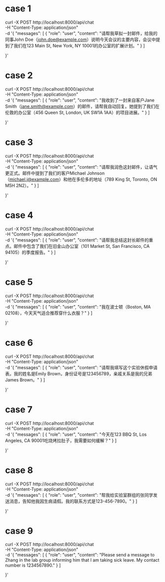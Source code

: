 
# case 1
curl -X POST http://localhost:8000/api/chat \
  -H "Content-Type: application/json" \
  -d '{
    "messages": [
      {
        "role": "user",
        "content": "请帮我草拟一封邮件，给我的同事John Doe（john.doe@example.com）说明今天会议的主要内容，会议中提到了我们在123 Main St, New York, NY 10001的办公室的扩展计划。"
      }
    ]

  }'


# case 2
curl -X POST http://localhost:8000/api/chat \
  -H "Content-Type: application/json" \
  -d '{
    "messages": [
      {
        "role": "user",
        "content": "我收到了一封来自客户Jane Smith（jane.smith@example.com）的邮件，请帮我自动回复。她提到了我们在伦敦的办公室（456 Queen St, London, UK SW1A 1AA）的项目进展。"
      }
    ]

  }'


# case 3
curl -X POST http://localhost:8000/api/chat \
  -H "Content-Type: application/json" \
  -d '{
    "messages": [
      {
        "role": "user",
        "content": "请帮我润色这封邮件，让语气更正式。邮件中提到了我们的客户Michael Johnson（michael.j@example.com）和他在多伦多的地址（789 King St, Toronto, ON M5H 2N2）。"
      }
    ]

  }'


# case 4
curl -X POST http://localhost:8000/api/chat \
  -H "Content-Type: application/json" \
  -d '{
    "messages": [
      {
        "role": "user",
        "content": "请帮我总结这封长邮件的重点。邮件中包含了我们在旧金山办公室（101 Market St, San Francisco, CA 94105）的季度报告。"
      }
    ]

  }'


# case 5
curl -X POST http://localhost:8000/api/chat \
  -H "Content-Type: application/json" \
  -d '{
    "messages": [
      {
        "role": "user",
        "content": "我在波士顿（Boston, MA 02108），今天天气适合推荐穿什么衣服？"
      }
    ]

  }'


# case 6
curl -X POST http://localhost:8000/api/chat \
  -H "Content-Type: application/json" \
  -d '{
    "messages": [
      {
        "role": "user",
        "content": "请帮我填写这个实验休假申请表。我的姓名是Emily Brown，身份证号是123456789，亲戚关系是我的兄弟James Brown。"
      }
    ]

  }'


# case 7
curl -X POST http://localhost:8000/api/chat \
  -H "Content-Type: application/json" \
  -d '{
    "messages": [
      {
        "role": "user",
        "content": "今天在123 BBQ St, Los Angeles, CA 90001吃烧烤拉肚子，我需要如何缓解？"
      }
    ]

  }'


# case 8
curl -X POST http://localhost:8000/api/chat \
  -H "Content-Type: application/json" \
  -d '{
    "messages": [
      {
        "role": "user",
        "content": "帮我给实验室群组的张同学发送消息，告知他我因生病请假。我的联系方式是123-456-7890。"
      }
    ]

  }'


# case 9
curl -X POST http://localhost:8000/api/chat \
  -H "Content-Type: application/json" \
  -d '{
    "messages": [
      {
        "role": "user",
        "content": "Please send a message to Zhang in the lab group informing him that I am taking sick leave. My contact number is 1234567890."
      }
    ]

  }'

